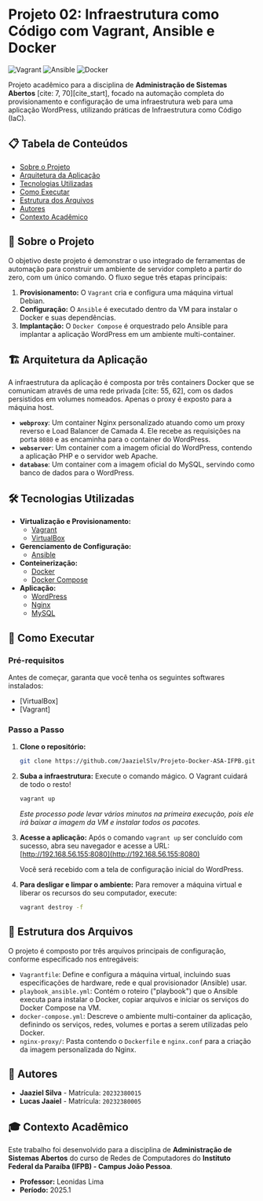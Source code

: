 # Projeto 02: Infraestrutura como Código com Vagrant, Ansible e Docker

![Vagrant](https://img.shields.io/badge/Vagrant-2.4.1-1868F2?style=for-the-badge&logo=vagrant)
![Ansible](https://img.shields.io/badge/Ansible-2.12%2B-EE0000?style=for-the-badge&logo=ansible)
![Docker](https://img.shields.io/badge/Docker-24.0-2496ED?style=for-the-badge&logo=docker)

Projeto acadêmico para a disciplina de **Administração de Sistemas Abertos** [cite: 7, 70][cite_start], focado na automação completa do provisionamento e configuração de uma infraestrutura web para uma aplicação WordPress, utilizando práticas de Infraestrutura como Código (IaC).

## 📋 Tabela de Conteúdos
- [Sobre o Projeto](#-sobre-o-projeto)
- [Arquitetura da Aplicação](#-arquitetura-da-aplicação)
- [Tecnologias Utilizadas](#-tecnologias-utilizadas)
- [Como Executar](#-como-executar)
- [Estrutura dos Arquivos](#-estrutura-dos-arquivos)
- [Autores](#-autores)
- [Contexto Acadêmico](#-contexto-acadêmico)

## 📌 Sobre o Projeto

O objetivo deste projeto é demonstrar o uso integrado de ferramentas de automação para construir um ambiente de servidor completo a partir do zero, com um único comando. O fluxo segue três etapas principais:

1.  **Provisionamento:** O `Vagrant` cria e configura uma máquina virtual Debian.
2.  **Configuração:** O `Ansible` é executado dentro da VM para instalar o Docker e suas dependências.
3.  **Implantação:** O `Docker Compose` é orquestrado pelo Ansible para implantar a aplicação WordPress em um ambiente multi-container.

## 🏗️ Arquitetura da Aplicação

A infraestrutura da aplicação é composta por três containers Docker que se comunicam através de uma rede privada [cite: 55, 62], com os dados persistidos em volumes nomeados. Apenas o proxy é exposto para a máquina host.

-   **`webproxy`**: Um container Nginx personalizado atuando como um proxy reverso e Load Balancer de Camada 4. Ele recebe as requisições na porta `8080` e as encaminha para o container do WordPress.
-   **`webserver`**: Um container com a imagem oficial do WordPress, contendo a aplicação PHP e o servidor web Apache.
-   **`database`**: Um container com a imagem oficial do MySQL, servindo como banco de dados para o WordPress.
## 🛠️ Tecnologias Utilizadas

- **Virtualização e Provisionamento:**
  - [Vagrant](https://www.vagrantup.com/)
  - [VirtualBox](https://www.virtualbox.org/)
- **Gerenciamento de Configuração:**
  - [Ansible](https://www.ansible.com/)
- **Conteinerização:**
  - [Docker](https://www.docker.com/)
  - [Docker Compose](https://docs.docker.com/compose/)
- **Aplicação:**
  - [WordPress](https://wordpress.org/)
  - [Nginx](https://www.nginx.com/)
  - [MySQL](https://www.mysql.com/)

## 🚀 Como Executar

### Pré-requisitos

Antes de começar, garanta que você tenha os seguintes softwares instalados:
-   [VirtualBox]
-   [Vagrant]

### Passo a Passo

1.  **Clone o repositório:**
    ```bash
    git clone https://github.com/JaazielSlv/Projeto-Docker-ASA-IFPB.git
    ```

2.  **Suba a infraestrutura:**
    Execute o comando mágico. O Vagrant cuidará de todo o resto!
    ```bash
    vagrant up
    ```
    *Este processo pode levar vários minutos na primeira execução, pois ele irá baixar a imagem da VM e instalar todos os pacotes.*

3.  **Acesse a aplicação:**
    Após o comando `vagrant up` ser concluído com sucesso, abra seu navegador e acesse a URL:
    [http://192.168.56.155:8080](http://192.168.56.155:8080)

    Você será recebido com a tela de configuração inicial do WordPress.

4.  **Para desligar e limpar o ambiente:**
    Para remover a máquina virtual e liberar os recursos do seu computador, execute:
    ```bash
    vagrant destroy -f
    ```

## 📂 Estrutura dos Arquivos

O projeto é composto por três arquivos principais de configuração, conforme especificado nos entregáveis:

-   `Vagrantfile`: Define e configura a máquina virtual, incluindo suas especificações de hardware, rede e qual provisionador (Ansible) usar.
-   `playbook_ansible.yml`: Contém o roteiro ("playbook") que o Ansible executa para instalar o Docker, copiar arquivos e iniciar os serviços do Docker Compose na VM.
-   `docker-compose.yml`: Descreve o ambiente multi-container da aplicação, definindo os serviços, redes, volumes e portas a serem utilizadas pelo Docker.
-   `nginx-proxy/`: Pasta contendo o `Dockerfile` e `nginx.conf` para a criação da imagem personalizada do Nginx.

## 👥 Autores

-   **Jaaziel Silva** - Matrícula: `20232380015`
-   **Lucas Jaaiel** - Matrícula: `20232380005`

## 🎓 Contexto Acadêmico

Este trabalho foi desenvolvido para a disciplina de **Administração de Sistemas Abertos** do curso de Redes de Computadores do **Instituto Federal da Paraíba (IFPB) - Campus João Pessoa**.

-   **Professor:** Leonidas Lima 
-   **Período:** 2025.1
